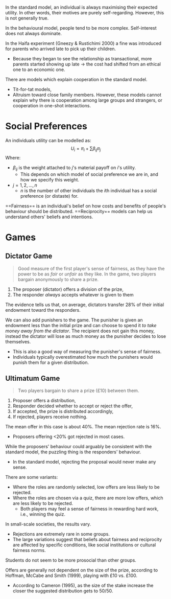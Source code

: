 ```table-of-contents
```
In the standard model, an individual is always maximising their expected utility. In other words, their motives are purely self-regarding. However, this is not generally true.

In the behavioural model, people tend to be more complex. Self-interest does not always dominate.

In the Haifa experiment (Gneezy & Rustichimi 2000) a fine was introduced for parents who arrived late to pick up their children.
- Because they began to see the relationship as transactional, more parents started showing up late $\to$ the cost had shifted from an ethical one to an economic one.

There are models which explain cooperation in the standard model.
- Tit-for-tat models,
- Altruism toward close family members.
However, these models cannot explain why there is cooperation among large groups and strangers, or cooperation in one-shot interactions.
# Social Preferences
An individuals utility can be modelled as:
$$
U_{i}=\pi_{i}+\sum\beta_{ij}\pi_{j}
$$
Where:
- $\beta_{ij}$ is the weight attached to $j$'s material payoff on $i$'s utility.
	- This depends on which model of social preference we are in, and how we specify this weight.
- $j=1,2,\dots,n$
	- $n$ is the number of other individuals the $i$th individual has a social preference (or distaste) for.

==Fairness== is an individual's belief on how costs and benefits of people's behaviour should be distributed.
==Reciprocity== models can help us understand others' beliefs and intentions.
# Games
## Dictator Game
>Good measure of the first player's sense of fairness, as they have the power to be as *fair* or *unfair* as they like.
>In the game, two players bargain anonymously to share a prize.
1. The proposer (dictator) offers a division of the prize,
2. The responder *always* accepts whatever is given to them

The evidence tells us that, on average, dictators transfer 28% of their initial endowment toward the responders.

We can also add punishers to the game.
The punisher is given an endowment less than the initial prize and can choose to spend it *to take money away from the dictator*. The recipient does not gain this money, instead the dictator will lose as much money as the punisher decides to lose themselves.
- This is also a good way of measuring the punisher's sense of fairness.
- Individuals typically overestimated how much the punishers would punish them for a given distribution.
## Ultimatum Game
>Two players bargain to share a prize (£10) between them.
1. Proposer offers a distribution,
2. Responder decided whether to accept or reject the offer,
3. If accepted, the prize is distributed accordingly,
4. If rejected, players receive nothing.

The mean offer in this case is about 40%. The mean rejection rate is 16%.
- Proposers offering <20% got rejected in most cases.

While the proposers' behaviour could arguably be consistent with the standard model, the puzzling thing is the responders' behaviour.
- In the standard model, rejecting the proposal would never make any sense.

There are some variants:
- Where the roles are randomly selected, low offers are less likely to be rejected.
- Where the roles are chosen via a quiz, there are more low offers, which are less likely to be rejected.
	- Both players may feel a sense of fairness in rewarding hard work, i.e., winning the quiz.

In small-scale societies, the results vary.
- Rejections are extremely rare in some groups.
- The large variations suggest that beliefs about fairness and reciprocity are affected by specific conditions, like social institutions or cultural fairness norms.

Students do not seem to be more prosocial than other groups.

Offers are generally not dependent on the size of the prize, according to Hoffman, McCabe and Smith (1999), playing with £10 vs. £100.
- According to Cameron (1995), as the size of the stake increase the closer the suggested distribution gets to 50/50.
